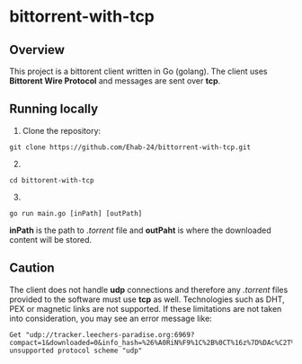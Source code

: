 # bittorrent-with-tcp

## Overview
This project is a bittorent client written in Go (golang). The client uses **Bittorent Wire Protocol** and messages are sent over **tcp**.

## Running locally
1. Clone the repository:
```
git clone https://github.com/Ehab-24/bittorrent-with-tcp.git
```
2.
```
cd bittorent-with-tcp
```
3.
```
go run main.go [inPath] [outPath]
```
**inPath** is the path to _.torrent_ file and **outPaht** is where the downloaded content will be stored.

## Caution
The client does not handle **udp** connections and therefore any _.torrent_ files provided to the software must use **tcp** as well. Technologies such as DHT, PEX or magnetic links are not supported. If these limitations are not taken into consideration, you may see an error message like:
```
Get "udp://tracker.leechers-paradise.org:6969?compact=1&downloaded=0&info_hash=%26%A0RiN%F9%1C%2B%0CT%16z%7D%DAc%C2T%3C%DD%19&left=0&peer_id=%C5%A1%98KLV%BC%FD%C0%BC%08%5BX%D0%80%E5Q%0B%C1%A6&port=6881&uploaded=0": unsupported protocol scheme "udp"
```

